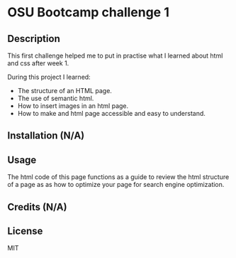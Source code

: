 # OSU Bootcamp challenge 1

## Description

This first challenge helped me to put in practise what I learned about html and css after week 1.

During this project I learned:

- The structure of an HTML page.
- The use of semantic html.
- How to insert images in an html page.
- How to make and html page accessible and easy to understand.

## Installation (N/A)

## Usage

The html code of this page functions as a guide to review
the html structure of a page as as how to optimize your page
for search engine optimization.

## Credits (N/A)

## License

MIT
